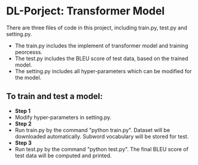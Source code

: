 # DL-Porject: Transformer Model
There are three files of code in this project, including train.py, test.py and setting.py.

- The train.py includes the implement of transformer model and training peorcesss. 
- The test.py includes the BLEU score of test data, based on the trained model.
- The setting.py includes all hyper-parameters which can be modified for the model.

## To train and test a model:
- **Step 1** 
- 
  Modify hyper-parameters in setting.py.
- **Step 2** 
- 
  Run train.py by the command "python train.py". Dataset will be downloaded automatically. Subword vocabulary will be stored for test.
- **Step 3** 
- 
  Run test.py by the command "python test.py". The final BLEU score of test data will be computed and printed.
